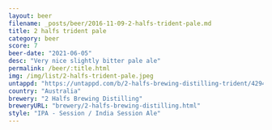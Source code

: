 ```yaml
---
layout: beer
filename: _posts/beer/2016-11-09-2-halfs-trident-pale.md
title: 2 halfs trident pale
category: beer
score: 7
beer-date: "2021-06-05"
desc: "Very nice slightly bitter pale ale"
permalink: /beer/:title.html
img: /img/list/2-halfs-trident-pale.jpeg
untappd: "https://untappd.com/b/2-halfs-brewing-distilling-trident/4294287"
country: "Australia"
brewery: "2 Halfs Brewing Distilling"
breweryURL: "brewery/2-halfs-brewing-distilling.html"
style: "IPA - Session / India Session Ale"
---
```

